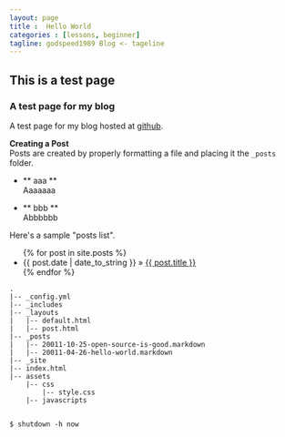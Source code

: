 ```yaml
---
layout: page
title :  Hello World
categories : [lessons, beginner]
tagline: godspeed1989 Blog <- tageline
---
```

## This is a test page
### A test page for my blog
A test page for my blog hosted at [github](http://godspeed1989.github.com/).

**Creating a Post**   
Posts are created by properly formatting a file and placing it the `_posts` folder.

- ** aaa **  
	Aaaaaaa

- ** bbb **  
	Abbbbbb

Here's a sample "posts list".

<ul class="posts">
  {% for post in site.posts %}
    <li><span>{{ post.date | date_to_string }}</span> &raquo; <a href="{{ BASE_PATH }}{{ post.url }}">{{ post.title }}</a></li>
  {% endfor %}
</ul>

    .
    |-- _config.yml
    |-- _includes
    |-- _layouts
    |   |-- default.html
    |   |-- post.html
    |-- _posts
    |   |-- 20011-10-25-open-source-is-good.markdown
    |   |-- 20011-04-26-hello-world.markdown
    |-- _site
    |-- index.html
    |-- assets
        |-- css
            |-- style.css
        |-- javascripts


    $ shutdown -h now

